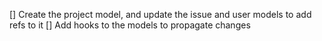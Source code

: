 [] Create the project model, and update the issue and user models to add refs to it
[] Add hooks to the models to propagate changes